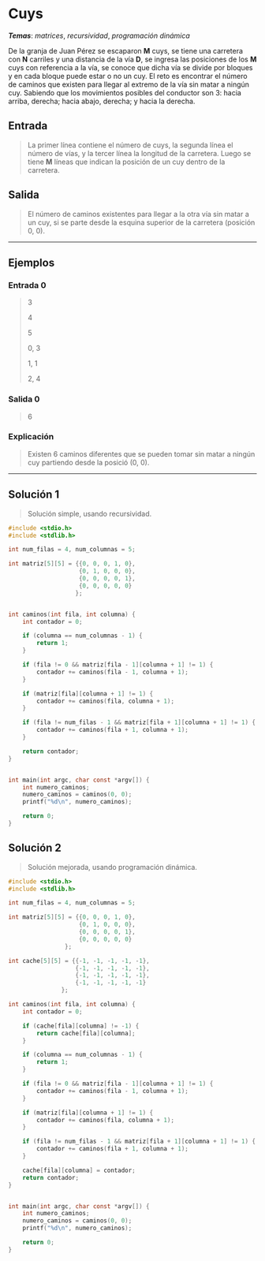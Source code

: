 # Cuys

_**Temas**_: _matrices_, _recursividad_, _programación dinámica_

De la granja de Juan Pérez se escaparon **M** cuys, se tiene una carretera con **N** carriles y una distancia de la vía **D**, se ingresa las posiciones de los **M** cuys con referencia a la vía, se conoce que dicha vía se divide por bloques y en cada bloque puede estar o no un cuy. El reto es encontrar el número de caminos que existen para llegar al extremo de la vía sin matar a ningún cuy. Sabiendo que los movimientos posibles del conductor son 3: hacia arriba, derecha; hacia abajo, derecha; y hacia la derecha.

## Entrada

> La primer línea contiene el número de cuys, la segunda línea el número de vías, y la tercer línea la longitud de la carretera.
> Luego se tiene **M** líneas que indican la posición de un cuy dentro de la carretera.

## Salida

> El número de caminos existentes para llegar a la otra vía sin matar a un cuy, si se parte desde la esquina superior de la carretera (posición 0, 0).

---

## Ejemplos

### Entrada 0

> 3
>
> 4
>
> 5
>
> 0, 3
>
> 1, 1
>
> 2, 4

### Salida 0

> 6

### Explicación

> Existen 6 caminos diferentes que se pueden tomar sin matar a ningún cuy partiendo desde la posició (0, 0).

---

## Solución 1

> Solución simple, usando recursividad.

```C
#include <stdio.h>
#include <stdlib.h>

int num_filas = 4, num_columnas = 5;

int matriz[5][5] = {{0, 0, 0, 1, 0},
                    {0, 1, 0, 0, 0},
                    {0, 0, 0, 0, 1},
                    {0, 0, 0, 0, 0}
                   };


int caminos(int fila, int columna) {
    int contador = 0;

    if (columna == num_columnas - 1) {
        return 1;
    }

    if (fila != 0 && matriz[fila - 1][columna + 1] != 1) {
        contador += caminos(fila - 1, columna + 1);
    }

    if (matriz[fila][columna + 1] != 1) {
        contador += caminos(fila, columna + 1);
    }

    if (fila != num_filas - 1 && matriz[fila + 1][columna + 1] != 1) {
        contador += caminos(fila + 1, columna + 1);
    }

    return contador;
}


int main(int argc, char const *argv[]) {
    int numero_caminos;
    numero_caminos = caminos(0, 0);
    printf("%d\n", numero_caminos);

    return 0;
}

```

## Solución 2

> Solución mejorada, usando programación dinámica.

```C
#include <stdio.h>
#include <stdlib.h>

int num_filas = 4, num_columnas = 5;

int matriz[5][5] = {{0, 0, 0, 1, 0},
                    {0, 1, 0, 0, 0},
                    {0, 0, 0, 0, 1},
                    {0, 0, 0, 0, 0}
                };

int cache[5][5] = {{-1, -1, -1, -1, -1},
                   {-1, -1, -1, -1, -1},
                   {-1, -1, -1, -1, -1},
                   {-1, -1, -1, -1, -1}
               };

int caminos(int fila, int columna) {
    int contador = 0;

    if (cache[fila][columna] != -1) {
        return cache[fila][columna];
    }

    if (columna == num_columnas - 1) {
        return 1;
    }

    if (fila != 0 && matriz[fila - 1][columna + 1] != 1) {
        contador += caminos(fila - 1, columna + 1);
    }

    if (matriz[fila][columna + 1] != 1) {
        contador += caminos(fila, columna + 1);
    }

    if (fila != num_filas - 1 && matriz[fila + 1][columna + 1] != 1) {
        contador += caminos(fila + 1, columna + 1);
    }

    cache[fila][columna] = contador;
    return contador;
}


int main(int argc, char const *argv[]) {
    int numero_caminos;
    numero_caminos = caminos(0, 0);
    printf("%d\n", numero_caminos);

    return 0;
}

```
